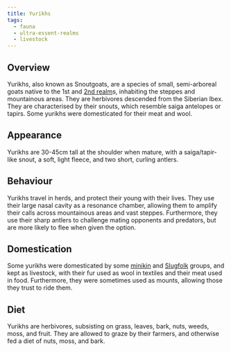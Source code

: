 ```yaml
---
title: Yurikhs
tags:
  - fauna
  - ultra-essent-realms
  - livestock
---
```

## Overview
Yurikhs, also known as Snoutgoats, are a species of small, semi-arboreal goats native to the 1st and [2nd realm](lore/2nd-realm.md)s, inhabiting the steppes and mountainous areas. They are herbivores descended from the Siberian Ibex. They are characterised by their snouts, which resemble saiga antelopes or tapirs. Some yurikhs were domesticated for their meat and wool.
## Appearance
Yurikhs are 30-45cm tall at the shoulder when mature, with a saiga/tapir-like snout, a soft, light fleece, and two short, curling antlers.
## Behaviour
Yurikhs travel in herds, and protect their young with their lives. They use their large nasal cavity as a resonance chamber, allowing them to amplify their calls across mountainous areas and vast steppes. Furthermore, they use their sharp antlers to challenge mating opponents and predators, but are more likely to flee when given the option.
## Domestication
Some yurikhs were domesticated by some [minikin](fauna/minikin.md) and [Slugfolk](fauna/Slugfolk.md) groups, and kept as livestock, with their fur used as wool in textiles and their meat used in food. Furthermore, they were sometimes used as mounts, allowing those they trust to ride them.
## Diet
Yurikhs are herbivores, subsisting on grass, leaves, bark, nuts, weeds, moss, and fruit. They are allowed to graze by their farmers, and otherwise fed a diet of nuts, moss, and bark.